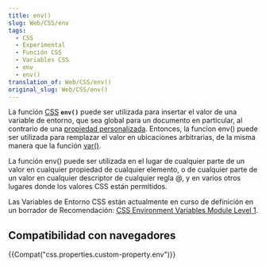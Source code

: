 ```yaml
---
title: env()
slug: Web/CSS/env
tags:
  - CSS
  - Experimental
  - Función CSS
  - Variables CSS
  - env
  - env()
translation_of: Web/CSS/env()
original_slug: Web/CSS/env()
---
```


La función [CSS](/es/docs/Web/CSS) **`env()`** puede ser utilizada para insertar el valor de una variable de entorno, que sea global para un documento en particular, al contrario de una [propiedad personalizada](/es/docs/Web/CSS/--_). Entonces, la funcion env() puede ser utilizada para remplazar el valor en ubicaciones arbitrarias, de la misma manera que la función [var()](/es/docs/Web/CSS/var).

La función env() puede ser utilizada en el lugar de cualquier parte de un valor en cualquier propiedad de cualquier elemento, o de cualquier parte de un valor en cualquier descriptor de cualquier regla @, y en varios otros lugares donde los valores CSS están permitidos.

Las Variables de Entorno CSS están actualmente en curso de definición en un borrador de Recomendación: [CSS Environment Variables Module Level 1](https://drafts.csswg.org/css-env-1/).

## Compatibilidad con navegadores

{{Compat("css.properties.custom-property.env")}}
